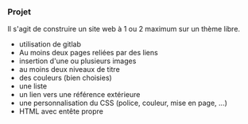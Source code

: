 ### Projet

Il s'agit de construire un site web à 1 ou 2 maximum sur un thème libre.
 * utilisation de gitlab
 * Au moins deux pages reliées par des liens
 * insertion d'une ou plusieurs images
 * au moins deux niveaux de titre
 * des couleurs (bien choisies)
 * une liste
 * un lien vers une référence extérieure
 * une personnalisation du CSS (police, couleur, mise en page, ...)
 * HTML avec entête propre
